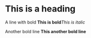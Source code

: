 # This is a heading

A line with bold **This is bold***This is italic*


Another bold line **This another bold line**
